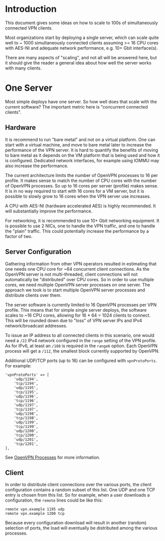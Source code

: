 # Introduction

This document gives some ideas on how to scale to 100s of simultaneously 
connected VPN clients.

Most organizations start by deploying a single server, which can scale quite 
well to ~ 1000 simultaneously connected clients assuming >= 16 CPU cores with 
AES-NI and adequate network performance, e.g. 10+ Gbit interface(s).

There are many aspects of "scaling", and not all will be answered here, but it 
should give the reader a general idea about how well the server works with many 
clients.

# One Server

Most simple deploys have one server. So how well does that scale with the 
current software? The important metric here is "concurrent connected clients".

## Hardware

It is recommend to run "bare metal" and not on a virtual platform. One can 
start with a virtual machine, and move to bare metal later to increase the 
performance of the VPN server. It is hard to quantify the benefits of moving to
bare metal as it depends on the VM platform that is being used and how it is 
configured. Dedicated network interfaces, for example using IOMMU may also 
increase the performance.

The current architecture limits the number of OpenVPN processes to 16 per 
profile. It makes sense to match the number of CPU cores with the number of 
OpenVPN processes. So up to 16 cores per server (profile) makes sense. It is in 
no way required to start with 16 cores for a VM server, but it is possible to 
slowly grow to 16 cores when the VPN server use increases.

A CPU with AES-NI (hardware accelerated AES) is highly recommended. It will
substantially improve the performance.

For networking, it is recommended to use 10+ Gbit networking equipment. It is 
possible to use 2 NICs, one to handle the VPN traffic, and one to handle the 
"plain" traffic. This could potentially increase the performance by a factor of
two.

## Server Configuration

Gathering information from other VPN operators resulted in estimating that one 
needs one CPU core for ~64 concurrent client connections. As the OpenVPN 
server is not multi-threaded, client connections will not automatically be 
"distributed" over CPU cores. So in order to use multiple cores, we need 
multiple OpenVPN server processes on one server. The approach we took is to 
start multiple OpenVPN server processes and distribute clients over them.

The server software is currently limited to 16 OpenVPN processes per VPN 
profile. This means that for simple single server deploys, the software scales 
to ~16 CPU cores, allowing for 16 * 64 = 1024 clients to connect. This will be 
rounded down due to "loss" of VPN server IPs and IPv4 network/broadcast 
addresses.

To issue an IP address to all connected clients in this scenario, one would 
need a `/22` IPv4 network configured in the `range` setting of the VPN profile.
As for IPv6, at least an `/108` is required in the `range6` option. Each 
OpenVPN process will get a `/112`, the smallest block currently supported by 
OpenVPN.

Additional UDP/TCP ports (up to 16) can be configured with `vpnProtoPorts`. For 
example:

    'vpnProtoPorts' => [
        'udp/1194',
        'tcp/1194',
        'udp/1195',
        'tcp/1195',
        'udp/1196',
        'tcp/1196',
        'udp/1197',
        'tcp/1197',
        'udp/1198',
        'tcp/1198',
        'udp/1199',
        'tcp/1199',
        'udp/1200',
        'tcp/1200',
        'udp/1201',
        'tcp/1201',
    ],

See [OpenVPN Processes](PROFILE_CONFIG.md#openvpn-processes) for more 
information.

## Client

In order to distribute client connections over the various ports, the client
configuration contains a random subset of this list. One UDP and one TCP 
entry is chosen from this list. So for example, when a user downloads a 
configuration, the `remote` lines could be like this:

    remote vpn.example 1195 udp
    remote vpn.example 1200 tcp

Because every configuration download will result in another (random) selection
of ports, the load will eventually be distributed among the various processes.
